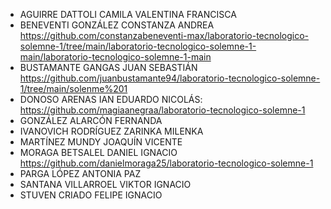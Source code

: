 * AGUIRRE DATTOLI CAMILA VALENTINA FRANCISCA
* BENEVENTI GONZÁLEZ CONSTANZA ANDREA https://github.com/constanzabeneventi-max/laboratorio-tecnologico-solemne-1/tree/main/laboratorio-tecnologico-solemne-1-main/laboratorio-tecnologico-solemne-1-main
* BUSTAMANTE GANGAS JUAN SEBASTIÁN https://github.com/juanbustamante94/laboratorio-tecnologico-solemne-1/tree/main/solenme%201
* DONOSO ARENAS IAN EDUARDO NICOLÁS: https://github.com/magiaanegraa/laboratorio-tecnologico-solemne-1
* GONZÁLEZ ALARCÓN FERNANDA
* IVANOVICH RODRÍGUEZ ZARINKA MILENKA
* MARTÍNEZ MUNDY JOAQUÍN VICENTE
* MORAGA BETSALEL DANIEL IGNACIO https://github.com/danielmoraga25/laboratorio-tecnologico-solemne-1
* PARGA LÓPEZ ANTONIA PAZ
* SANTANA VILLARROEL VIKTOR IGNACIO
* STUVEN CRIADO FELIPE IGNACIO

